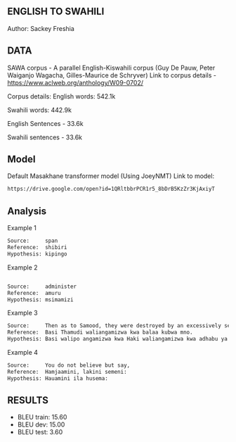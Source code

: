 ## ENGLISH TO SWAHILI
Author:  Sackey Freshia
## DATA

SAWA corpus - A parallel English-Kiswahili corpus (Guy De Pauw, Peter Waiganjo Wagacha, Gilles-Maurice de Schryver)
Link to corpus details - https://www.aclweb.org/anthology/W09-0702/

Corpus details:
English words: 542.1k

Swahili words: 442.9k

English Sentences - 33.6k

Swahili sentences - 33.6k


## Model
Default Masakhane transformer model (Using JoeyNMT)
Link  to model:
```sh
https://drive.google.com/open?id=1QRltbbrPCR1r5_8bDrB5KzZr3KjAxiyT
```

## Analysis

Example 1
```sh
Source:     span
Reference:  shibiri
Hypothesis: kipingo
```
Example 2
```sh 

Source:     administer
Reference:  amuru
Hypothesis: msimamizi

```
Example 3
```sh
Source:     Then as to Samood, they were destroyed by an excessively severe punishment.
Reference:  Basi Thamudi waliangamizwa kwa balaa kubwa mno.
Hypothesis: Basi walipo angamizwa kwa Haki waliangamizwa kwa adhabu ya Moto ulio dhaahiri.

```
Example 4
```sh
Source:     You do not believe but say,
Reference:  Hamjaamini, lakini semeni:
Hypothesis: Hauamini ila husema:
```

## RESULTS
- BLEU train: 15.60
- BLEU dev: 15.00
- BLEU test: 3.60
